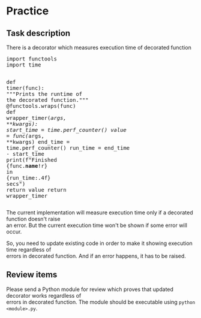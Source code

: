 <h1>Practice</h1>
<h2>Task description</h2>
<p>There is a decorator which measures execution time of decorated function</p>
<div class="highlight highlight-source-python"><pre><span class="pl-k">import</span> functools
<span class="pl-k">import</span> time

<span class="pl-k">def</span> <span class="pl-en">timer</span>(<span class="pl-smi">func</span>):
    <span class="pl-s"><span class="pl-pds">"""</span>Prints the runtime of the decorated function.<span class="pl-pds">"""</span></span>
    <span class="pl-en">@functools.wraps</span>(func)
    <span class="pl-k">def</span> <span class="pl-en">wrapper_timer</span>(<span class="pl-k">*</span><span class="pl-smi">args</span>, <span class="pl-k">**</span><span class="pl-smi">kwargs</span>):
        start_time <span class="pl-k">=</span> time.perf_counter()
        value <span class="pl-k">=</span> func(<span class="pl-k">*</span>args, <span class="pl-k">**</span>kwargs)
        end_time <span class="pl-k">=</span> time.perf_counter()
        run_time <span class="pl-k">=</span> end_time <span class="pl-k">-</span> start_time
        <span class="pl-c1">print</span>(<span class="pl-s">f</span><span class="pl-pds">"</span><span class="pl-s">Finished </span><span class="pl-c1">{</span>func.<span class="pl-c1">__name__</span><span class="pl-k">!r</span><span class="pl-c1">}</span><span class="pl-s"> in </span><span class="pl-c1">{</span>run_time<span class="pl-k">:.4f</span><span class="pl-c1">}</span><span class="pl-s"> secs</span><span class="pl-pds">"</span>)
        <span class="pl-k">return</span> value
    <span class="pl-k">return</span> wrapper_timer</pre></div>
<p>The current implementation will measure execution time only if a decorated function doesn't raise<br>
an error. But the current execution time won't be shown if some error will occur.</p>
<p>So, you need to update existing code in order to make it showing execution time regardless of<br>
errors in decorated function. And if an error happens, it has to be raised.</p>
<h2>Review items</h2>
<p>Please send a Python module for review which proves that updated decorator works regardless of<br>
errors in decorated function. The module should be executable using <code>python &lt;module&gt;.py</code>.</p>